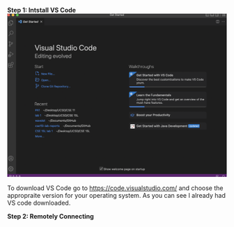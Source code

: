 **Step 1: Intstall VS Code**
![Image](/VS-code.png)

To download VS Code go to https://code.visualstudio.com/ and choose the appropraite version for your operating system.
As you can see I already had VS code downloaded.

**Step 2: Remotely Connecting**
